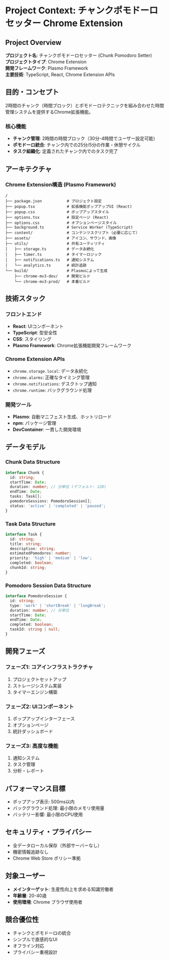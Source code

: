 # Project Context: チャンクポモドーロセッター Chrome Extension

## Project Overview

**プロジェクト名**: チャンクポモドーロセッター (Chunk Pomodoro Setter)  
**プロジェクトタイプ**: Chrome Extension  
**開発フレームワーク**: Plasmo Framework  
**主要技術**: TypeScript, React, Chrome Extension APIs

## 目的・コンセプト

2時間のチャンク（時間ブロック）とポモドーロテクニックを組み合わせた時間管理システムを提供するChrome拡張機能。

### 核心機能
- **チャンク管理**: 2時間の時間ブロック（30分-4時間でユーザー設定可能）
- **ポモドーロ統合**: チャンク内での25分/5分の作業・休憩サイクル
- **タスク組織化**: 定義されたチャンク内でのタスク完了

## アーキテクチャ

### Chrome Extension構造 (Plasmo Framework)
```
/
├── package.json           # プロジェクト設定
├── popup.tsx              # 拡張機能ポップアップUI (React)
├── popup.css              # ポップアップスタイル
├── options.tsx            # 設定ページ (React)
├── options.css            # オプションページスタイル
├── background.ts          # Service Worker (TypeScript)
├── content/               # コンテンツスクリプト（必要に応じて）
├── assets/                # アイコン、サウンド、画像
├── utils/                 # 共有ユーティリティ
│   ├── storage.ts         # データ永続化
│   ├── timer.ts           # タイマーロジック
│   ├── notifications.ts   # 通知システム
│   └── analytics.ts       # 統計追跡
└── build/                 # Plasmoによって生成
    ├── chrome-mv3-dev/    # 開発ビルド
    └── chrome-mv3-prod/   # 本番ビルド
```

## 技術スタック

### フロントエンド
- **React**: UIコンポーネント
- **TypeScript**: 型安全性
- **CSS**: スタイリング
- **Plasmo Framework**: Chrome拡張機能開発フレームワーク

### Chrome Extension APIs
- `chrome.storage.local`: データ永続化
- `chrome.alarms`: 正確なタイミング管理
- `chrome.notifications`: デスクトップ通知
- `chrome.runtime`: バックグラウンド処理

### 開発ツール
- **Plasmo**: 自動マニフェスト生成、ホットリロード
- **npm**: パッケージ管理
- **DevContainer**: 一貫した開発環境

## データモデル

### Chunk Data Structure
```typescript
interface Chunk {
  id: string;
  startTime: Date;
  duration: number; // 分単位 (デフォルト: 120)
  endTime: Date;
  tasks: Task[];
  pomodoroSessions: PomodoroSession[];
  status: 'active' | 'completed' | 'paused';
}
```

### Task Data Structure
```typescript
interface Task {
  id: string;
  title: string;
  description: string;
  estimatedPomodoros: number;
  priority: 'high' | 'medium' | 'low';
  completed: boolean;
  chunkId: string;
}
```

### Pomodoro Session Data Structure
```typescript
interface PomodoroSession {
  id: string;
  type: 'work' | 'shortBreak' | 'longBreak';
  duration: number; // 分単位
  startTime: Date;
  endTime: Date;
  completed: boolean;
  taskId: string | null;
}
```

## 開発フェーズ

### フェーズ1: コアインフラストラクチャ
1. プロジェクトセットアップ
2. ストレージシステム実装
3. タイマーエンジン構築

### フェーズ2: UIコンポーネント
1. ポップアップインターフェース
2. オプションページ
3. 統計ダッシュボード

### フェーズ3: 高度な機能
1. 通知システム
2. タスク管理
3. 分析・レポート

## パフォーマンス目標

- ポップアップ表示: 500ms以内
- バックグラウンド処理: 最小限のメモリ使用量
- バッテリー影響: 最小限のCPU使用

## セキュリティ・プライバシー

- 全データローカル保存（外部サーバーなし）
- 機密情報追跡なし
- Chrome Web Store ポリシー準拠

## 対象ユーザー

- **メインターゲット**: 生産性向上を求める知識労働者
- **年齢層**: 20-40歳
- **使用環境**: Chrome ブラウザ使用者

## 競合優位性

- チャンクとポモドーロの統合
- シンプルで直感的なUI
- オフライン対応
- プライバシー重視設計